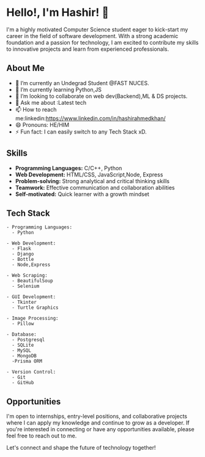 # Hello!, I'm Hashir! 👋

I'm a highly motivated Computer Science student eager to kick-start my career in the field of software development. With a strong academic foundation and a passion for technology, I am excited to contribute my skills to innovative projects and learn from experienced professionals.


## About Me

- 🔭 I’m currently an Undegrad Student @FAST NUCES.
- 🌱 I’m currently learning Python,JS
- 👯 I’m looking to collaborate on web dev(Backend),ML & DS projects.
- 💬 Ask me about :Latest tech
- 📫 How to reach me:linkedin:https://www.linkedin.com/in/hashirahmedkhan/
- 😄 Pronouns: HE/HIM
- ⚡ Fun fact: I can easily switch to any Tech Stack xD.

## Skills

- **Programming Languages:** C/C++, Python
- **Web Development:** HTML/CSS, JavaScript,Node, Express
- **Problem-solving:** Strong analytical and critical thinking skills
- **Teamwork:** Effective communication and collaboration abilities
- **Self-motivated:** Quick learner with a growth mindset

## Tech Stack

```
- Programming Languages:
  - Python

- Web Development:
  - Flask
  - Django
  - Bottle
  - Node,Express

- Web Scraping:
  - BeautifulSoup
  - Selenium

- GUI Development:
  - Tkinter
  - Turtle Graphics

- Image Processing:
  - Pillow

- Database:
  - Postgresql
  - SQLite
  - MySQL
  - MongoDB
  -Prisma ORM

- Version Control:
  - Git
  - GitHub
```

## Opportunities

I'm open to internships, entry-level positions, and collaborative projects where I can apply my knowledge and continue to grow as a developer. If you're interested in connecting or have any opportunities available, please feel free to reach out to me.

Let's connect and shape the future of technology together!
